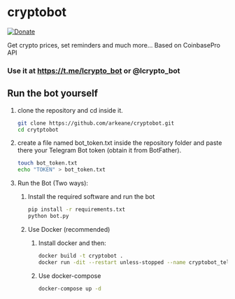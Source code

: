 # cryptobot

[![Donate](https://img.shields.io/badge/Donate-PayPal-green.svg)](https://www.paypal.com/cgi-bin/webscr?cmd=_s-xclick&hosted_button_id=LZDKH4PL5Z3XN&source=url)

Get crypto prices, set reminders and much more...
Based on CoinbasePro API

### Use it at https://t.me/lcrypto_bot or @lcrypto_bot

## Run the bot yourself

1. clone the repository and cd inside it.

    ```bash
    git clone https://github.com/arkeane/cryptobot.git
    cd crytptobot
    ```

2. create a file named bot_token.txt inside the repository folder and paste there your Telegram Bot token (obtain it from BotFather).

    ```bash
    touch bot_token.txt
    echo "TOKEN" > bot_token.txt
    ````

3.  Run the Bot (Two ways):

    1. Install the required software and run the bot

        ```bash
        pip install -r requirements.txt
        python bot.py
        ```
    2. Use Docker (recommended)
        
        1. Install docker and then:
    
        	```bash
        	docker build -t cryptobot .
        	docker run -dit --restart unless-stopped --name cryptobot_telegram cryptobot
        	```

		2. Use docker-compose
			```bash
			docker-compose up -d
			```

